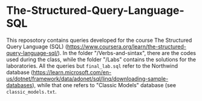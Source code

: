 # The-Structured-Query-Language-SQL
This reposotory contains queries developed for the course The Structured Query Language (SQL) (https://www.coursera.org/learn/the-structured-query-language-sql/). In the folder "/Verbs-and-sintax", there are the codes used during the class, while the folder "/Labs" contains the solutions for the laboratories. All the queries but ```final_lab.sql``` refer to the Northwind database (https://learn.microsoft.com/en-us/dotnet/framework/data/adonet/sql/linq/downloading-sample-databases), while that one refers to "Classic Models" database (see ```classic_models.txt```.
